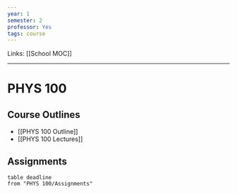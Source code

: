 ```yaml
---
year: 1
semester: 2
professor: Yes
tags: course
---
```

Links: [[School MOC]]
___
# PHYS 100
## Course Outlines
- [[PHYS 100 Outline]]
- [[PHYS 100 Lectures]]

## Assignments
```dataview
table deadline
from "PHYS 100/Assignments"
```